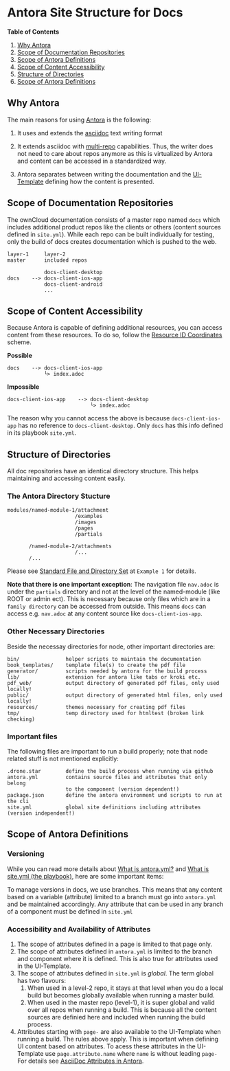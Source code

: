 # Antora Site Structure for Docs
[link-asciidoc]: https://docs.asciidoctor.org/asciidoc/latest/
[link-antora]: https://antora.org
[link-playbook]: https://docs.antora.org/antora/latest/playbook/
[link-ui]: https://docs.antora.org/antora-ui-default/
[link-resource-id]: https://docs.antora.org/antora/latest/page/resource-id-coordinates/
[link-standard-directories]: https://docs.antora.org/antora/latest/standard-directories/
[link-antora-yml]: https://docs.antora.org/antora/latest/component-version-descriptor/
[link-site-yml]: https://docs.antora.org/antora/latest/playbook/#whats-an-antora-playbook
[custom-attrib-link]: https://docs.antora.org/antora/latest/page/attributes/#custom-attributes

**Table of Contents**
1. [Why Antora](#why-antora)
2. [Scope of Documentation Repositories](#scope-of-documentation-repositories)
3. [Scope of Antora Definitions](#scope-of-antora-definitions)
4. [Scope of Content Accessibility](#scope-of-content-accessibility)
5. [Structure of Directories](#structure-of-directories)
6. [Scope of Antora Definitions](#scope-of-antora-definitions)

## Why Antora

The main reasons for using [Antora][link-antora] is the following:

1. It uses and extends the [asciidoc][link-asciidoc] text writing format

2. It extends asciidoc with [multi-repo][link-playbook] capabilities. Thus, the writer does not need to care about repos anymore as this is virtualized by Antora and content can be accessed in a standardized way.

3. Antora separates between writing the documentation and the [UI-Template][link-ui] defining how the content is presented.

## Scope of Documentation Repositories

The ownCloud documentation consists of a master repo named `docs` which includes additional product repos like the clients or others (content sources defined in `site.yml`). While each repo can be built individually for testing, only the build of docs creates documentation which is pushed to the web.

```
layer-1     layer-2
master      included repos

            docs-client-desktop
docs    --> docs-client-ios-app 
            docs-client-android
            ...

```

## Scope of Content Accessibility

Because Antora is capable of defining additional resources, you can access content from these resources. To do so, follow the [Resource ID Coordinates][link-resource-id] scheme.

**Possible**
```
docs    --> docs-client-ios-app
            └> index.adoc
```
**Impossible**
```
docs-client-ios-app    --> docs-client-desktop
                           └> index.adoc
```
The reason why you cannot access the above is because `docs-client-ios-app` has no reference to `docs-client-desktop`. Only `docs` has this info defined in its playbook `site.yml`.



## Structure of Directories

All doc repositories have an identical directory structure. This helps maintaining and accessing content easily.

### The Antora Directory Stucture

```
modules/named-module-1/attachment
                      /examples
                      /images
                      /pages
                      /partials

       /named-module-2/attachments
                      /...
       /...
```

Please see [Standard File and Directory Set][link-standard-directories] at `Example 1` for details.

**Note that there is one important exception**:
The navigation file `nav.adoc` is under the `partials` directory and not at the level of the named-module (like ROOT or admin ect). This is necessary because only files which are in a `family directory` can be accessed from outside. This means `docs` can access e.g. `nav.adoc` at any content source like `docs-client-ios-app`.

### Other Necessary Directories

Beside the necessay directories for node, other important directories are:
```
bin/               helper scripts to maintain the documentation
book_templates/    template file(s) to create the pdf file
generator/         scripts needed by antora for the build process
lib/               extension for antora like tabs or kroki etc.
pdf_web/           output directory of generated pdf files, only used locally!
public/            output directory of generated html files, only used locally!
resources/         themes necessary for creating pdf files
tmp/               temp directory used for htmltest (broken link checking)
```
### Important files

The following files are important to run a build properly; note that node related stuff is not mentioned explicitly:

```
.drone.star        define the build process when running via github
antora.yml         contains source files and attributes that only belong
                   to the component (version dependent!)
package.json       define the antora environment und scripts to run at the cli
site.yml           global site definitions including attributes (version independent!)

```

## Scope of Antora Definitions

### Versioning

While you can read more details about [What is antora.yml?][link-antora-yml] and [What is site.yml (the playbook)][link-site-yml], here are some important items:

To manage versions in docs, we use branches. This means that any content based on a variable (attribute) limited to a branch must go into `antora.yml` and be maintained accordingly. Any attribute that can be used in any branch of a component must be defined in `site.yml`

### Accessibility and Availability of Attributes 

1. The scope of attributes defined in a page is limited to that page only.
2. The scope of attributes defined in `antora.yml` is limited to the branch and component where it is defined. This is also true for attributes used in the UI-Template.
3. The scope of attributes defined in `site.yml` is _global_. The term global has two flavours:
    1. When used in a level-2 repo, it stays at that level when you do a local build but becomes globally available when running a master build.
    2. When used in the master repo (level-1), it is super global and valid over all repos when running a build. This is because all the content sources are definied here and included when running the build process.
4. Attributes starting with `page-` are also available to the UI-Template when running a build. The rules above apply. This is important when defining UI content based on attributes. To acess these attributes in the UI-Template use `page.attribute.name` where `name` is without leading `page-` For details see [AsciiDoc Attributes in Antora][custom-attrib-link].
